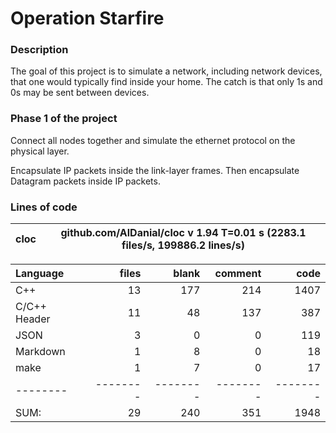 # Operation Starfire

### Description

The goal of this project is to simulate a network, including network devices, that one would typically find inside your home. The catch is that only 1s and 0s may be sent between devices.

### Phase 1 of the project

Connect all nodes together and simulate the ethernet protocol on the physical layer.

Encapsulate IP packets inside the link-layer frames. Then encapsulate Datagram packets inside IP packets.

### Lines of code

cloc|github.com/AlDanial/cloc v 1.94  T=0.01 s (2283.1 files/s, 199886.2 lines/s)
--- | ---

Language|files|blank|comment|code
:-------|-------:|-------:|-------:|-------:
C++|13|177|214|1407
C/C++ Header|11|48|137|387
JSON|3|0|0|119
Markdown|1|8|0|18
make|1|7|0|17
--------|--------|--------|--------|--------
SUM:|29|240|351|1948
